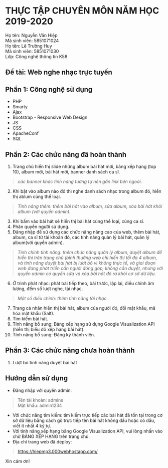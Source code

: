 # THỰC TẬP CHUYÊN MÔN NĂM HỌC 2019-2020
Họ tên: Nguyễn Văn Hiệp  
Mã sinh viên: 5851071024  
Họ tên: Lê Trường Huy  
Mã sinh viên: 5851071030  
Lớp: Công nghệ thông tin K58  
## Đề tài: Web nghe nhạc trực tuyến  
## Phần 1: Công nghệ sử dụng
- PHP
- Smarty
- Ajax
- Bootstrap - Responsive Web Design
- JS
- CSS
- ApacheConf
- SQL  
## Phần 2: Các chức năng đã hoàn thành
1. Trang chủ hiển thị slide những album bài hát mới, bảng xếp hạng (top 10), album mới, bài hát mới, banner danh sách ca sĩ.
> *các banner khác tính năng tương tự nên gắn link bên ngoài.*
2. Khi bật vào album nào đó thì nghe danh sách nhạc trong album đó, hiển thị ablum cùng thể loại.
> *Tính năng thêm: thêm bài hát vào album, sửa album, xóa bài hát khỏi album (với quyền admin).*
3. Khi bấm vào bài hát sẽ hiển thị bài hát cùng thể loại, cùng ca sĩ.
4. Phân quyền người sử dụng.
5. Đăng nhập để sử dụng các chức năng nâng cao của web, thêm bài hát, album, ca sĩ từ tài khoản đó, các tính năng quản lý bài hát, quản lý album(với quyền admin).
> *Tinh chỉnh tính năng: thêm chức năng quản lý album, duyệt album để hiển thị trên trang chủ (bình thường web chỉ hiển thị tối đa 4 album, và tính năng duyệt bài hát bị lượt bỏ vì không thực tế, và giai đoạn web đang phát triển cần người đóng góp, không cần duyệt, nhưng với quyền admin có quyền sửa và xóa bài hát đó ra khỏi cơ sở dữ liệu.*
6. Ở trình phát nhạc: phát bài tiếp theo, bài trước, lặp lại, điều chỉnh âm lượng, đếm số lượt nghe, tải nhạc.
> *Một số điều chỉnh: thêm tính năng tải nhạc.*
7. Trang cá nhân hiển thị bài hát, album của người đó, đổi mật khẩu, mã hóa mật khẩu (Salt).
8. Tìm kiếm bài hát.
9. Tính năng bổ sung: Bảng xếp hạng sử dụng Google Visualization API (hiển thị biểu đồ xếp hạng bài hát).
10. Tính năng bổ sung: Đăng ký thành viên.  
## Phần 3: Các chức năng chưa hoàn thành
1. Lượt bỏ tính năng duyệt bài hát  
## Hướng dẫn sử dụng
- Đăng nhập với quyền admin:
> Tên tài khoản: admins  
> Mật khẩu: admin1234
- Với chức năng tìm kiếm: tìm kiếm trực tiếp các bài hát đã tồn tại trong cơ sở dữ liệu bằng cách gõ trực tiếp tên bài hát không dấu hoặc có dấu, viết ít nhất 4 ký tự.
- Với tính năng xếp hạng bằng Google Visualization API, vui lòng nhấn vào chữ BẢNG XẾP HẠNG trên trang chủ.
- Địa chỉ trang web đã deploy:
> https://hiepmp3.000webhostapp.com/

Xin cám ơn!
